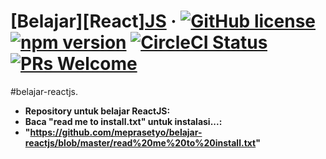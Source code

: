 # [Belajar][React][JS](https://reactjs.org/) &middot; [![GitHub license](https://img.shields.io/badge/license-MIT-blue.svg)](https://github.com/facebook/react/blob/master/LICENSE) [![npm version](https://img.shields.io/npm/v/react.svg?style=flat)](https://www.npmjs.com/package/react) [![CircleCI Status](https://circleci.com/gh/facebook/react.svg?style=shield&circle-token=:circle-token)](https://circleci.com/gh/facebook/react) [![PRs Welcome](https://img.shields.io/badge/PRs-welcome-brightgreen.svg)](https://reactjs.org/docs/how-to-contribute.html#your-first-pull-request)

#belajar-reactjs.

* **Repository untuk belajar ReactJS:** 
* **Baca "read me to install.txt" untuk instalasi...:** 
* **"https://github.com/meprasetyo/belajar-reactjs/blob/master/read%20me%20to%20install.txt"**
